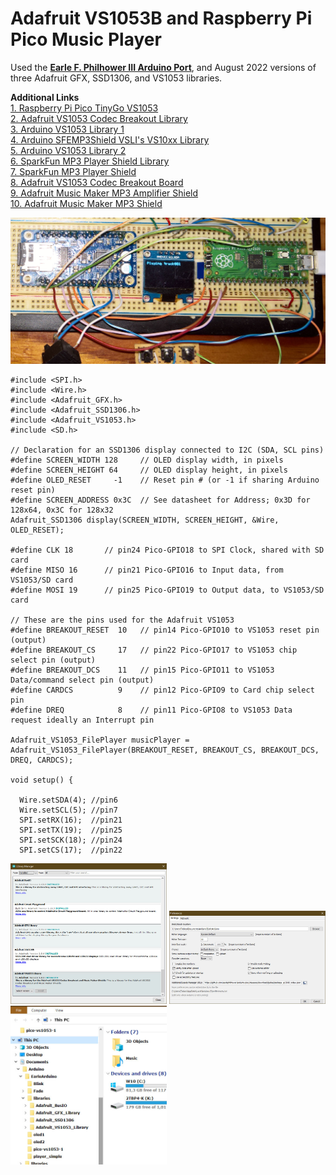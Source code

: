 
# Adafruit VS1053B and Raspberry Pi Pico Music Player

Used the [**Earle F. Philhower III Arduino Port**](https://github.com/earlephilhower/arduino-pico/), and August 2022 versions of three Adafruit GFX, SSD1306, and VS1053 libraries.

**Additional Links**<br>
[1. Raspberry Pi Pico TinyGo VS1053](https://github.com/elehobica/pico_tinygo_vs1053)<br>
[2. Adafruit VS1053 Codec Breakout Library](https://github.com/adafruit/Adafruit_VS1053_Library)<br>
[3. Arduino VS1053 Library 1](https://mpflaga.github.io/Arduino_Library-vs1053_for_SdFat/)<br>
[4. Arduino SFEMP3Shield VSLI's VS10xx Library](https://github.com/madsci1016/Sparkfun-MP3-Player-Shield-Arduino-Library/)<br>
[5. Arduino VS1053 Library 2](https://github.com/mpflaga/Arduino_Library-vs1053_for_SdFat)<br>
[6. SparkFun MP3 Player Shield Library](https://github.com/sparkfun/MP3_Player_Shield/tree/V_1.5)<br>
[7. SparkFun MP3 Player Shield](https://www.sparkfun.com/products/12660)<br>
[8. Adafruit VS1053 Codec Breakout Board](https://www.adafruit.com/product/1381)<br>
[9. Adafruit Music Maker MP3 Amplifier Shield](https://www.adafruit.com/product/1788)<br>
[10. Adafruit Music Maker MP3 Shield](https://www.adafruit.com/product/1790)<br>


<p align="left">
<img src="images/pico-vs1053.jpg" width="700" /> 
</p>

```
#include <SPI.h>
#include <Wire.h>
#include <Adafruit_GFX.h>
#include <Adafruit_SSD1306.h>
#include <Adafruit_VS1053.h>
#include <SD.h>

// Declaration for an SSD1306 display connected to I2C (SDA, SCL pins)
#define SCREEN_WIDTH 128     // OLED display width, in pixels
#define SCREEN_HEIGHT 64     // OLED display height, in pixels  
#define OLED_RESET     -1    // Reset pin # (or -1 if sharing Arduino reset pin)
#define SCREEN_ADDRESS 0x3C  // See datasheet for Address; 0x3D for 128x64, 0x3C for 128x32
Adafruit_SSD1306 display(SCREEN_WIDTH, SCREEN_HEIGHT, &Wire, OLED_RESET);

#define CLK 18       // pin24 Pico-GPIO18 to SPI Clock, shared with SD card
#define MISO 16      // pin21 Pico-GPIO16 to Input data, from VS1053/SD card
#define MOSI 19      // pin25 Pico-GPIO19 to Output data, to VS1053/SD card

// These are the pins used for the Adafruit VS1053
#define BREAKOUT_RESET  10   // pin14 Pico-GPIO10 to VS1053 reset pin (output)
#define BREAKOUT_CS     17   // pin22 Pico-GPIO17 to VS1053 chip select pin (output)
#define BREAKOUT_DCS    11   // pin15 Pico-GPIO11 to VS1053 Data/command select pin (output)
#define CARDCS          9    // pin12 Pico-GPIO9 to Card chip select pin
#define DREQ            8    // pin11 Pico-GPIO8 to VS1053 Data request ideally an Interrupt pin

Adafruit_VS1053_FilePlayer musicPlayer = 
Adafruit_VS1053_FilePlayer(BREAKOUT_RESET, BREAKOUT_CS, BREAKOUT_DCS, DREQ, CARDCS);

void setup() {
 
  Wire.setSDA(4); //pin6
  Wire.setSCL(5); //pin7
  SPI.setRX(16);  //pin21
  SPI.setTX(19);  //pin25
  SPI.setSCK(18); //pin24
  SPI.setCS(17);  //pin22
```

<p align="left">
<img src="images/adafruitlibs.jpg" width="250" /> 
<img src="images/earlephillhower.jpg" width="250" /> 
<img src="images/ArduinoFolders.jpg" width="250" /> 
</p> 
